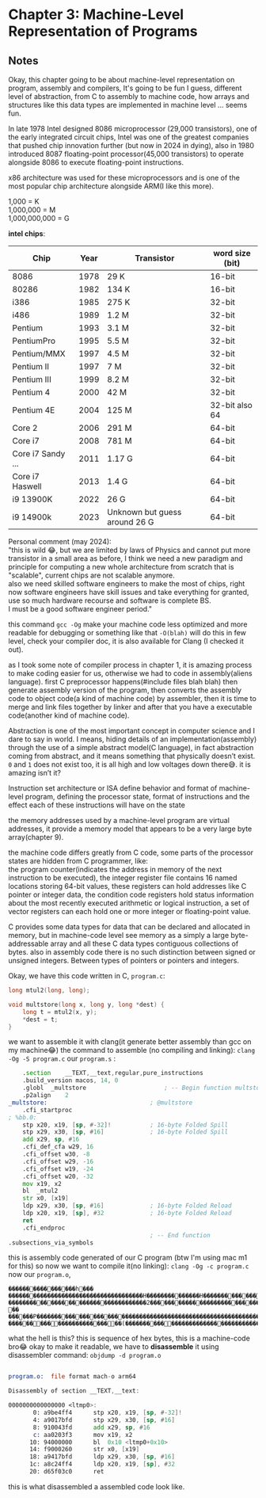 # Chapter 3: Machine-Level Representation of Programs


## Notes

Okay, this chapter going to be about machine-level representation on program, assembly and compilers, It's going to be fun I guess, different level of abstraction, from C to assembly to machine code, how arrays and structures like this data types are implemented in machine level ... seems fun.

In late 1978 Intel designed 8086 microprocessor (29,000 transistors), one of the early integrated circuit chips, Intel was one of the greatest companies that pushed chip innovation further (but now in 2024 in dying), also in 1980 introduced 8087 floating-point processor(45,000 transistors) to operate alongside 8086 to execute floating-point instructions.

x86 architecture was used for these microprocessors and is one of the most popular chip architecture alongside ARM(I like this more).

1,000 = K  
1,000,000 = M  
1,000,000,000 = G  

**intel chips**:

| Chip              | Year | Transistor                    | word size (bit) |
| ----------------- | ---- | ----------------------------- | --------------- |
| 8086              | 1978 | 29 K                          | 16-bit          |
| 80286             | 1982 | 134 K                         | 16-bit          |
| i386              | 1985 | 275 K                         | 32-bit          |
| i486              | 1989 | 1.2 M                         | 32-bit          |
| Pentium           | 1993 | 3.1 M                         | 32-bit          |
| PentiumPro        | 1995 | 5.5 M                         | 32-bit          |
| Pentium/MMX       | 1997 | 4.5 M                         | 32-bit          |
| Pentium II        | 1997 | 7 M                           | 32-bit          |
| Pentium III       | 1999 | 8.2 M                         | 32-bit          |
| Pentium 4         | 2000 | 42 M                          | 32-bit          |
| Pentium 4E        | 2004 | 125 M                         | 32-bit also 64  |
| Core 2            | 2006 | 291 M                         | 64-bit          |
| Core i7           | 2008 | 781 M                         | 64-bit          |
| Core i7 Sandy ... | 2011 | 1.17 G                        | 64-bit          |
| Core i7 Haswell   | 2013 | 1.4 G                         | 64-bit          |
| i9 13900K         | 2022 | 26 G                          | 64-bit          |
| i9 14900k         | 2023 | Unknown but guess around 26 G | 64-bit          |

Personal comment (may 2024):  
"this is wild 😂, but we are limited by laws of Physics and cannot put more transistor in a small area as before, I think we need a new paradigm and principle for computing a new whole architecture from scratch that is "scalable", current chips are not scalable anymore.  
also we need skilled software engineers to make the most of chips, right now software engineers have skill issues and take everything for granted, use so much hardware recourse and software is complete BS.  
I must be a good software engineer period."

this command `gcc -Og` make your machine code less optimized and more readable for debugging or something like that `-O(blah)` will do this in few level, check your compiler doc, it is also available for Clang (I checked it out).

as I took some note of compiler process in chapter 1, it is amazing process to make coding easier for us, otherwise we had to code in assembly(aliens language). first C preprocessor happens(#include files blah blah) then generate assembly version of the program, then converts the assembly code to object code(a kind of machine code) by assembler, then it is time to merge and link files together by linker and after that you have a executable code(another kind of machine code).

Abstraction is one of the most important concept in computer science and I dare to say in world.  I means, hiding details of an implementation(assembly) through the use of a simple abstract model(C language), in fact abstraction coming from abstract, and it means something that physically doesn’t exist. `0` and `1` does not exist too, it is all high and low voltages down there😅. it is amazing isn’t it?

Instruction set architecture or ISA define behavior and format of machine-level program, defining the processor state, format of instructions and the effect each of these instructions will have on the state

the memory addresses used by a machine-level program are virtual addresses, it provide a memory model that appears to be a very large byte array(chapter 9).

the machine code differs greatly from C code, some parts of the processor states are hidden from C programmer, like:  
the program counter(indicates the address in memory of the next instruction to be executed), the integer register file contains 16 named locations storing 64-bit values, these registers can hold addresses like C pointer or integer data, the condition code registers hold status information about the most recently executed arithmetic or logical instruction, a set of vector registers can each hold one or more integer or floating-point value.

C provides some data types for data that can be declared and allocated in memory, but in machine-code level see memory as a simply a large byte-addressable array and all these C data types contiguous collections of bytes. also in assembly code there is no such distinction between signed or unsigned integers. Between types of pointers or pointers and integers.

Okay, we have this code written in C, `program.c`:  
```C
long mtul2(long, long);

void multstore(long x, long y, long *dest) {
	long t = mtul2(x, y);
	*dest = t;
}
```

we want to assemble it with clang(it generate better assembly than gcc on my machine😂)
the command to assemble (no compiling and linking): `clang -Og -S program.c`
our `program.s` :

```asm
	.section	__TEXT,__text,regular,pure_instructions
	.build_version macos, 14, 0
	.globl	_multstore                      ; -- Begin function multstore
	.p2align	2
_multstore:                             ; @multstore
	.cfi_startproc
; %bb.0:
	stp	x20, x19, [sp, #-32]!           ; 16-byte Folded Spill
	stp	x29, x30, [sp, #16]             ; 16-byte Folded Spill
	add	x29, sp, #16
	.cfi_def_cfa w29, 16
	.cfi_offset w30, -8
	.cfi_offset w29, -16
	.cfi_offset w19, -24
	.cfi_offset w20, -32
	mov	x19, x2
	bl	_mtul2
	str	x0, [x19]
	ldp	x29, x30, [sp, #16]             ; 16-byte Folded Reload
	ldp	x20, x19, [sp], #32             ; 16-byte Folded Reload
	ret
	.cfi_endproc
                                        ; -- End function
.subsections_via_symbols

```
  
this is assembly code generated of our C program (btw I'm using mac m1 for this)
so now we want to compile it(no linking): `clang -Og -c program.c`
now our `program.o`, 
```
����������������h��� �������������������������������������H��������������H��������������������__text����������__TEXT������������������$����������������������������������__compact_unwind__LD������������(������� ����������������������������������2�������������������������������� �� ������P�����������������������������������������������������������������������O���{��C��������`���{A��O¨�_�������������$��������������������������-������������������������(�����������������������������������_multstore�_mtul2�ltmp1�ltmp0��
```

what the hell is this? this is sequence of hex bytes, this is a machine-code bro😂
okay to make it readable, we have to **disassemble** it using disassembler 
command: `objdump -d program.o` 
```asm

program.o:	file format mach-o arm64

Disassembly of section __TEXT,__text:

0000000000000000 <ltmp0>:
       0: a9be4ff4     	stp	x20, x19, [sp, #-32]!
       4: a9017bfd     	stp	x29, x30, [sp, #16]
       8: 910043fd     	add	x29, sp, #16
       c: aa0203f3     	mov	x19, x2
      10: 94000000     	bl	0x10 <ltmp0+0x10>
      14: f9000260     	str	x0, [x19]
      18: a9417bfd     	ldp	x29, x30, [sp, #16]
      1c: a8c24ff4     	ldp	x20, x19, [sp], #32
      20: d65f03c0     	ret

```

this is what disassembled a assembled code look like.



